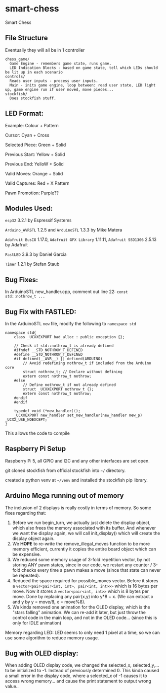 # smart-chess
Smart Chess

## File Structure
Eventually they will all be in 1 controller
```
chess_game/
  Game Engine - remembers game state, runs game.
  LED Indication Blocks - based on game state, tell which LEDs should be lit up in each scenario
controls/
  Reads user inputs - process user inputs.
  Main - inits game engine, loop between: read user state, LED light up, game engine run if user moved, move pieces...
stockfish/
  Does stockfish stuff. 
```
## LED Format:
Example: Colour + Pattern

Cursor: Cyan + Cross

Selected Piece: Green + Solid

Previous Start: Yellow + Solid

Previous End: YelloW + Solid 

Valid Moves: Orange + Solid

Valid Captures: Red + X Pattern

Pawn Promotion: Purple??

## Modules Used:
`esp32` 3.2.1 by Espressif Systems 

`Arduino_AVRSTL` 1.2.5 and `ArduinoSTL` 1.3.3 by Mike Matera

`Adafruit BusIO` 1.17.0, `Adafruit GFX Library` 1.11.11, `Adafruit SSD1306` 2.5.13 by Adafruit

`FastLED` 3.9.3 by Daniel Garcia

`Timer` 1.2.1 by Stefan Staub

## Bug Fixes:
In ArduinoSTL new_handler.cpp, comment out line 22: `const std::nothrow_t ...`

## Bug Fix with FASTLED:
In the ArduinoSTL `new` file, modify the following to `namespace std`
```
namespace std{
	class _UCXXEXPORT bad_alloc : public exception {};

    // Check if std::nothrow_t is already defined
    #ifndef __STD_NOTHROW_T_DEFINED
    #define __STD_NOTHROW_T_DEFINED
    #if defined(__AVR__) || defined(ARDUINO)
        // Avoid redefining nothrow_t if included from the Arduino core
        struct nothrow_t; // Declare without defining
        extern const nothrow_t nothrow;
    #else
        // Define nothrow_t if not already defined
        struct _UCXXEXPORT nothrow_t {};
        extern const nothrow_t nothrow;
    #endif
    #endif

	typedef void (*new_handler)();
	_UCXXEXPORT new_handler set_new_handler(new_handler new_p) _UCXX_USE_NOEXCEPT;
}
```
This allows the code to compile

## Raspberry Pi Setup
Raspberry Pi 5, all GPIO and I2C and any other interfaces are set open. 

git cloned stockfish from official stockfish into `~/` directory. 

created a python venv at `~/venv` and installed the stockfish pip library. 

## Arduino Mega running out of memory
The inclusion of 2 displays is really costly in terms of memory. So some fixes regarding that:
1. Before we run begin_turn, we actually just delete the display object, which also frees the memory associated with its buffer. And whenever we want the display again, we will call init_display() which will create the display object again.
2. We **HOPE** to re-write the remove_illegal_moves function to be more memory efficient, currently it copies the entire board object which can be expensive.
3. We reduced some memory usage of 3-fold repetition vector, by not storing ANY pawn states, since in our code, we restart any counter / 3-fold checks every time a pawn makes a move (since that state can never be repeated).
4. Reduced the space required for possible_moves vector. Before it stores a `vector<pair<pair<int, int>, pair<int, int>>>` which is 16 bytes per move. Now it stores a `vector<pair<int, int>>` which is 8 bytes per move. Done by replacing any pair(x,y) into y*8 + x. (We can extract x and y by y = move/8, x = move%8).
5. We kinda removed one animation for the OLED display, which is the "stars falling" animation. We can re-add it later, but just throw the control code in the main loop, and not in the OLED code... (since this is only for IDLE animation)

Memory regarding LED: LED seems to only need 1 pixel at a time, so we can use some algorithm to reduce memory usage. 

## Bug with OLED display:
When adding OLED display code, we changed the selected_x, selected_y,... to be initialized to -1. Instead of previously determined 0. This kinda caused a small error in the display code, where a selected_x of -1 causes it to access wrong memory... and cause the print statement to output wrong value..
